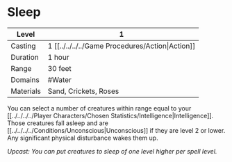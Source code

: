 # Sleep

| Level     | 1                                                  |
| --------- | -------------------------------------------------- |
| Casting   | 1 [[../../../../Game Procedures/Action\|Action]] |
| Duration  | 1 hour                                             |
| Range     | 30 feet                                            |
| Domains   | #Water                                             |
| Materials | Sand, Crickets, Roses                              |

You can select a number of creatures within range equal to your [[../../../../Player Characters/Chosen Statistics/Intelligence\|Intelligence]]. Those creatures fall asleep and are [[../../../../Conditions/Unconscious\|Unconscious]] if they are level 2 or lower. Any significant physical disturbance wakes them up.

*Upcast: You can put creatures to sleep of one level higher per spell level.*